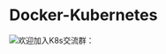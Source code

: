 # Docker-Kubernetes

![欢迎加入K8s交流群：](https://github.com/hejianlai/Docker-Kubernetes/blob/master/%E5%B9%BF%E5%B7%9EK8s-Docker%E6%8A%80%E6%9C%AF%E4%BA%A4%E6%B5%81%E7%BE%A4%E7%BE%A4%E4%BA%8C%E7%BB%B4%E7%A0%81.png)
